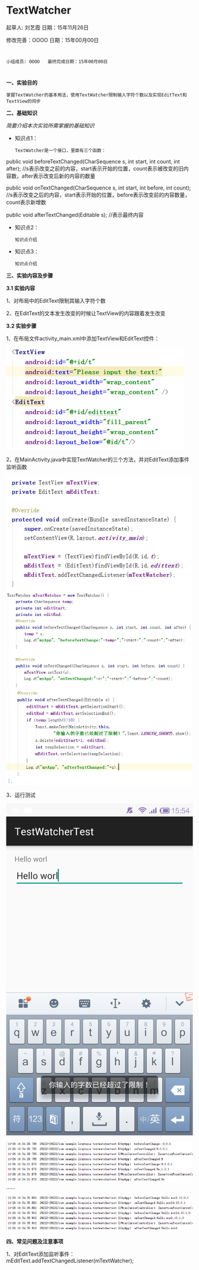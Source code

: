 # TextWatcher

起草人: 刘艺霞   日期：15年11月26日

修改完善：OOOO   日期：15年00月00日
# 


    小组成员: OOOO   最终完成日期：15年00月00日
# 

**一、实验目的**

    掌握TextWatcher的基本用法，使用TextWatcher限制输入字符个数以及实现EditText和TextView的同步

**二、基础知识**

*简要介绍本次实验所需掌握的基础知识*
   
* 知识点1：

      TextWatcher是一个接口，里面有三个函数：
      
public void beforeTextChanged(CharSequence s, int start, int count, int after);
//s表示改变之前的内容，start表示开始的位置，count表示被改变的旧内容数，after表示改变后新的内容的数量

public void onTextChanged(CharSequence s, int start, int before, int count);
//s表示改变之后的内容，start表示开始的位置，before表示改变前的内容数量，count表示新增数

public void afterTextChanged(Editable s);
//表示最终内容

* 知识点2：

      知识点介绍


* 知识点3：

      知识点介绍


   

**三、实验内容及步骤**

**3.1 实验内容**

1、对布局中的EditText限制其输入字符个数

2、在EditText的文本发生改变的时候让TextView的内容跟着发生改变

**3.2 实验步骤**

1、在布局文件activity_main.xml中添加TextView和EditText控件：

![](1.png)

2、在MainActivity.java中实现TextWatcher的三个方法，并对EditText添加事件监听函数

![](2.png)
![](3.png)
![](4.png)

3、运行测试

![](6.png)

![](7.png)
……

![](8.png)

**四、常见问题及注意事项**

1、对EditText添加监听事件：
mEditText.addTextChangedListener(mTextWatcher);


